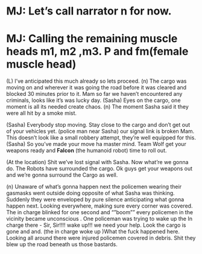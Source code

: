 # MJ: Let’s call narrator n for now.

# MJ: Calling the remaining muscle heads m1, m2 ,m3. P and fm(female muscle head)

(L) I’ve anticipated this much already so lets proceed. (n) The cargo was moving on and wherever it was going the road before it was cleared and blocked 30 minutes prior to it. Mam so far we haven’t encountered any criminals, looks like it’s was lucky day. (Sasha) Eyes on the cargo, one moment is all its needed create chaos. (n) The moment Sasha said it they were all hit by a smoke mist.  

(Sasha) Everybody stop moving. Stay close to the cargo and don’t get out of your vehicles yet. (police man near Sasha) our signal link is broken Mam. This doesn’t look like a small robbery attempt, they’re well equipped for this. (Sasha) So you’ve made your move ha master mind. Team Wolf get your weapons ready and **Falcon** (the humanoid robot) time to roll out. 

(At the location) Shit we’ve lost signal with Sasha. Now what’re we gonna do. The Robots have surrounded the cargo. Ok guys get your weapons out and we’re gonna surround the Cargo as well. 

(n) Unaware of what’s  gonna happen next the  policemen wearing their gasmasks went outside doing opposite of what Sasha was thinking. Suddenly they were enveloped by pure silence anticipating what gonna happen next.  Looking everywhere,  making sure every corner was covered. The in charge blinked for one  second and “”boom”” every policemen in the vicinity became unconscious . One policeman was trying  to wake up the In charge there - Sir, Sir!!!! wake up!!! we need your help. Look the cargo is gone and and. (the in charge woke up )What the fuck happened here. Looking all around there were injured policemen covered in debris. Shit they blew up the road beneath us those bastards.